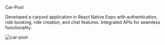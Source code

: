 Car-Pool

Developed a carpool application in React Native Expo with authentication, ride booking, ride creation, and chat features. Integrated APIs for seamless functionality.

![car-pool](https://github.com/user-attachments/assets/b9a27bf4-0cc2-49a2-b3fa-ff18a5593297)
